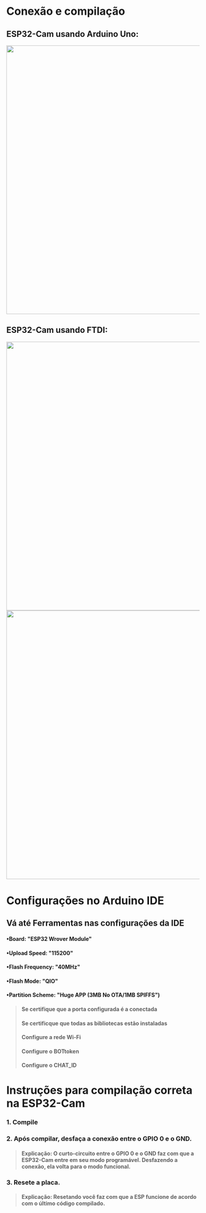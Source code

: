 # Conexão e compilação

## ESP32-Cam usando Arduino Uno:
<img src="https://github.com/IshikawaRasoto/Central-de-Seguranca-Residencial/blob/main/Teste/ESP32-Cam/assets/ESP32CAM-ARDUINO_UNO.png" width = 700>


## ESP32-Cam usando FTDI:
<img src="https://github.com/IshikawaRasoto/Central-de-Seguranca-Residencial/blob/main/Teste/ESP32-Cam/assets/ESP32CAM-FTDI.png" width = 700>
<img src="https://github.com/IshikawaRasoto/Central-de-Seguranca-Residencial/blob/main/Teste/ESP32-Cam/assets/Pinos-FTDI.jpg" width = 700>


# Configurações no Arduino IDE

## Vá até Ferramentas nas configurações da IDE
#### •Board: "ESP32 Wrover Module"
#### •Upload Speed: "115200"
#### •Flash Frequency: "40MHz"
#### •Flash Mode: "QIO"
#### •Partition Scheme: "Huge APP (3MB No OTA/1MB SPIFFS")

> #### Se certifique que a porta configurada é a conectada
> #### Se certificque que todas as bibliotecas estão instaladas
> #### Configure a rede Wi-Fi 
> #### Configure o BOTtoken
> #### Configure o CHAT_ID


# Instruções para compilação correta na ESP32-Cam

### 1. Compile 
### 2. Após compilar, desfaça a conexão entre o GPIO 0 e o GND. 
> #### Explicação: O curto-circuito entre o GPIO 0 e o GND faz com que a ESP32-Cam entre em seu modo programável. Desfazendo a conexão, ela volta para o modo funcional. 
### 3. Resete a placa. 
> #### Explicação: Resetando você faz com que a ESP funcione de acordo com o último código compilado.
